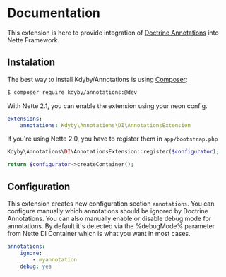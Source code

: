 Documentation
=============

This extension is here to provide integration of [Doctrine Annotations](http://docs.doctrine-project.org/projects/doctrine-common/en/latest/reference/annotations.html) into Nette Framework.


Instalation
-----------

The best way to install Kdyby/Annotations is using  [Composer](http://getcomposer.org/):

```sh
$ composer require kdyby/annotations:@dev
```

With Nette 2.1, you can enable the extension using your neon config.

```yml
extensions:
	annotations: Kdyby\Annotations\DI\AnnotationsExtension
```

If you're using Nette 2.0, you have to register them in `app/bootstrap.php`

```php
Kdyby\Annotations\DI\AnnotationsExtension::register($configurator);

return $configurator->createContainer();
```


Configuration
---------------------

This extension creates new configuration section `annotations`. You can configure manually which annotations should be ignored by Doctrine Annotations. You can also manually enable or disable debug mode for annotations. By default it's detected via the %debugMode% parameter from Nette DI Container which is what you want in most cases.

```yml
annotations:
	ignore:
		- myannotation
	debug: yes
```
